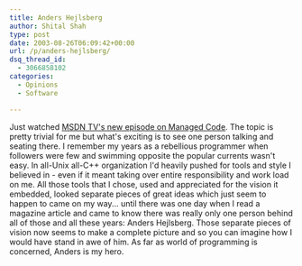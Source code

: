 ```yaml
---
title: Anders Hejlsberg
author: Shital Shah
type: post
date: 2003-08-26T06:09:42+00:00
url: /p/anders-hejlsberg/
dsq_thread_id:
  - 3066858102
categories:
  - Opinions
  - Software

---
```

Just watched [MSDN TV's new episode on Managed Code][1]. The topic is pretty trivial for me but what's exciting is to see one person talking and seating there. I remember my years as a rebellious programmer when followers were few and swimming opposite the popular currents wasn't easy. In all-Unix all-C++ organization I'd heavily pushed for tools and style I believed in - even if it meant taking over entire responsibility and work load on me. All those tools that I chose, used and appreciated for the vision it embedded, looked separate pieces of great ideas which just seem to happen to came on my way... until there was one day when I read a magazine article and came to know there was really only one person behind all of those and all these years: Anders Hejlsberg. Those separate pieces of vision now seems to make a complete picture and so you can imagine how I would have stand in awe of him. As far as world of programming is concerned, Anders is my hero.

 [1]: http://msdn.microsoft.com/theshow/Episode035/default.asp
